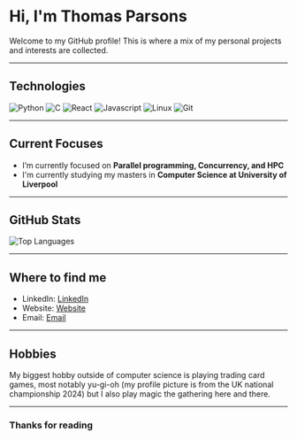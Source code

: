 # Hi, I'm Thomas Parsons

Welcome to my GitHub profile! This is where a mix of my personal projects and interests are collected.

---

##  Technologies

![Python](https://img.shields.io/badge/-Python-3776AB?style=flat-square&logo=python&logoColor=white)
![C](https://img.shields.io/badge/-C-3776AB?style=flat-square&logo=c&logoColor=white)
![React](https://img.shields.io/badge/-React-00ADD8?style=flat-square&logo=react&logoColor=white)
![Javascript](https://img.shields.io/badge/JavaScript-F7DF1E?style=flat-square&logo=javascript&logoColor=black)
![Linux](https://img.shields.io/badge/Linux-FCC624?style=flat-square&logo=linux&logoColor=black)
![Git](https://img.shields.io/badge/-Git-F05032?style=flat-square&logo=git&logoColor=white)
<!-- Add or remove badges based on your skills -->

---

##  Current Focuses

- I’m currently focused on **Parallel programming, Concurrency, and HPC**
- I'm currently studying my masters in **Computer Science at University of Liverpool**

---

##  GitHub Stats

![Top Languages](https://github-readme-stats.vercel.app/api/top-langs/?username=snippy4&layout=compact&theme=gradient)

---

##  Where to find me

- LinkedIn: [LinkedIn](https://www.linkedin.com/in/thomas-parsons-6b6964225/)
- Website: [Website](https://thomascparsons.tech/)
- Email: [Email](mailto:thomascparsons@gmail.com)

---

##  Hobbies

My biggest hobby outside of computer science is playing trading card games, most notably yu-gi-oh (my profile picture is from the UK national championship 2024) but I also play magic the gathering here and there.

---

### Thanks for reading
